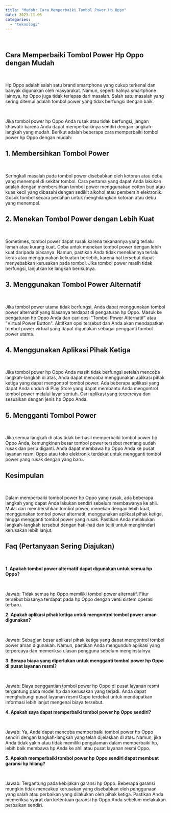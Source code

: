 ```yaml
---
title: "Mudah! Cara Memperbaiki Tombol Power Hp Oppo"
date: 2023-11-05
categories: 
  - "teknologi"
---
```


 

## Cara Memperbaiki Tombol Power Hp Oppo dengan Mudah

 

Hp Oppo adalah salah satu brand smartphone yang cukup terkenal dan banyak digunakan oleh masyarakat. Namun, seperti halnya smartphone lainnya, hp Oppo juga tidak terlepas dari masalah. Salah satu masalah yang sering ditemui adalah tombol power yang tidak berfungsi dengan baik.

 

Jika tombol power hp Oppo Anda rusak atau tidak berfungsi, jangan khawatir karena Anda dapat memperbaikinya sendiri dengan langkah-langkah yang mudah. Berikut adalah beberapa cara memperbaiki tombol power hp Oppo dengan mudah:

## 1\. Membersihkan Tombol Power

 

Seringkali masalah pada tombol power disebabkan oleh kotoran atau debu yang menempel di sekitar tombol. Cara pertama yang dapat Anda lakukan adalah dengan membersihkan tombol power menggunakan cotton bud atau kuas kecil yang dibasahi dengan sedikit alkohol atau pembersih elektronik. Gosok tombol secara perlahan untuk menghilangkan kotoran atau debu yang menempel.

## 2\. Menekan Tombol Power dengan Lebih Kuat

 

Sometimes, tombol power dapat rusak karena tekanannya yang terlalu lemah atau kurang kuat. Coba untuk menekan tombol power dengan lebih kuat daripada biasanya. Namun, pastikan Anda tidak menekannya terlalu keras atau menggunakan kekuatan berlebih, karena hal tersebut dapat menyebabkan kerusakan pada tombol. Jika tombol power masih tidak berfungsi, lanjutkan ke langkah berikutnya.

## 3\. Menggunakan Tombol Power Alternatif

 

Jika tombol power utama tidak berfungsi, Anda dapat menggunakan tombol power alternatif yang biasanya terdapat di pengaturan hp Oppo. Masuk ke pengaturan hp Oppo Anda dan cari opsi "Tombol Power Alternatif" atau "Virtual Power Button". Aktifkan opsi tersebut dan Anda akan mendapatkan tombol power virtual yang dapat digunakan sebagai pengganti tombol power utama.

## 4\. Menggunakan Aplikasi Pihak Ketiga

 

Jika tombol power hp Oppo Anda masih tidak berfungsi setelah mencoba langkah-langkah di atas, Anda dapat mencoba menggunakan aplikasi pihak ketiga yang dapat mengontrol tombol power. Ada beberapa aplikasi yang dapat Anda unduh di Play Store yang dapat membantu Anda mengontrol tombol power melalui layar sentuh. Cari aplikasi yang terpercaya dan sesuaikan dengan jenis hp Oppo Anda.

## 5\. Mengganti Tombol Power

 

Jika semua langkah di atas tidak berhasil memperbaiki tombol power hp Oppo Anda, kemungkinan besar tombol power tersebut memang sudah rusak dan perlu diganti. Anda dapat membawa hp Oppo Anda ke pusat layanan resmi Oppo atau toko elektronik terdekat untuk mengganti tombol power yang rusak dengan yang baru.

## Kesimpulan

 

Dalam memperbaiki tombol power hp Oppo yang rusak, ada beberapa langkah yang dapat Anda lakukan sendiri sebelum membawanya ke ahli. Mulai dari membersihkan tombol power, menekan dengan lebih kuat, menggunakan tombol power alternatif, menggunakan aplikasi pihak ketiga, hingga mengganti tombol power yang rusak. Pastikan Anda melakukan langkah-langkah tersebut dengan hati-hati dan teliti untuk menghindari kerusakan lebih lanjut.

## Faq (Pertanyaan Sering Diajukan)

 

**1\. Apakah tombol power alternatif dapat digunakan untuk semua hp Oppo?**

 

Jawab: Tidak semua hp Oppo memiliki tombol power alternatif. Fitur tersebut biasanya terdapat pada hp Oppo dengan versi sistem operasi terbaru.

**2\. Apakah aplikasi pihak ketiga untuk mengontrol tombol power aman digunakan?**

 

Jawab: Sebagian besar aplikasi pihak ketiga yang dapat mengontrol tombol power aman digunakan. Namun, pastikan Anda mengunduh aplikasi yang terpercaya dan memeriksa ulasan pengguna sebelum menginstalnya.

**3\. Berapa biaya yang diperlukan untuk mengganti tombol power hp Oppo di pusat layanan resmi?**

 

Jawab: Biaya penggantian tombol power hp Oppo di pusat layanan resmi tergantung pada model hp dan kerusakan yang terjadi. Anda dapat menghubungi pusat layanan resmi Oppo terdekat untuk mendapatkan informasi lebih lanjut mengenai biaya tersebut.

**4\. Apakah saya dapat memperbaiki tombol power hp Oppo sendiri?**

 

Jawab: Ya, Anda dapat mencoba memperbaiki tombol power hp Oppo sendiri dengan langkah-langkah yang telah dijelaskan di atas. Namun, jika Anda tidak yakin atau tidak memiliki pengalaman dalam memperbaiki hp, lebih baik membawa hp Anda ke ahli atau pusat layanan resmi Oppo.

**5\. Apakah memperbaiki tombol power hp Oppo sendiri dapat membuat garansi hp hilang?**

 

Jawab: Tergantung pada kebijakan garansi hp Oppo. Beberapa garansi mungkin tidak mencakup kerusakan yang disebabkan oleh penggunaan yang salah atau perbaikan yang dilakukan oleh pihak ketiga. Pastikan Anda memeriksa syarat dan ketentuan garansi hp Oppo Anda sebelum melakukan perbaikan sendiri.
